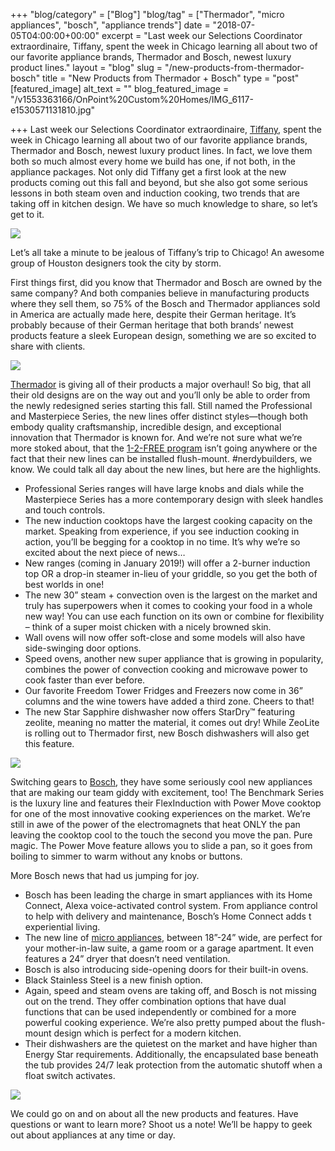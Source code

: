 +++
"blog/category" = ["Blog"]
"blog/tag" = ["Thermador", "micro appliances", "bosch", "appliance trends"]
date = "2018-07-05T04:00:00+00:00"
excerpt = "Last week our Selections Coordinator extraordinaire, Tiffany, spent the week in Chicago learning all about two of our favorite appliance brands, Thermador and Bosch, newest luxury product lines."
layout = "blog"
slug = "/new-products-from-thermador-bosch"
title = "New Products from Thermador + Bosch"
type = "post"
[featured_image]
alt_text = ""
blog_featured_image = "/v1553363166/OnPoint%20Custom%20Homes/IMG_6117-e1530571131810.jpg"

+++
Last week our Selections Coordinator extraordinaire, [Tiffany](https://onpointcustomhomes.com/personnel/tiffany-trask/), spent the week in Chicago learning all about two of our favorite appliance brands, Thermador and Bosch, newest luxury product lines. In fact, we love them both so much almost every home we build has one, if not both, in the appliance packages. Not only did Tiffany get a first look at the new products coming out this fall and beyond, but she also got some serious lessons in both steam oven and induction cooking, two trends that are taking off in kitchen design. We have so much knowledge to share, so let’s get to it.

![](https://res.cloudinary.com/onpointcustomhomes/image/upload/v1553363177/OnPoint%20Custom%20Homes/IMG_6723-e1530570674581.jpg)

Let’s all take a minute to be jealous of Tiffany’s trip to Chicago! An awesome group of Houston designers took the city by storm.

First things first, did you know that Thermador and Bosch are owned by the same company? And both companies believe in manufacturing products where they sell them, so 75% of the Bosch and Thermador appliances sold in America are actually made here, despite their German heritage. It’s probably because of their German heritage that both brands’ newest products feature a sleek European design, something we are so excited to share with clients.

![](https://res.cloudinary.com/onpointcustomhomes/image/upload/v1553363166/OnPoint%20Custom%20Homes/IMG_6117-e1530571131810.jpg)

[Thermador](http://www.thermador.com/collections) is giving all of their products a major overhaul! So big, that all their old designs are on the way out and you’ll only be able to order from the newly redesigned series starting this fall. Still named the Professional and Masterpiece Series, the new lines offer distinct styles—though both embody quality craftsmanship, incredible design, and exceptional innovation that Thermador is known for. And we’re not sure what we’re more stoked about, that the [1-2-FREE program](http://www.thermador.com/trade/one-two-free) isn’t going anywhere or the fact that their new lines can be installed flush-mount. #nerdybuilders, we know. We could talk all day about the new lines, but here are the highlights.

* Professional Series ranges will have large knobs and dials while the Masterpiece Series has a more contemporary design with sleek handles and touch controls.
* The new induction cooktops have the largest cooking capacity on the market. Speaking from experience, if you see induction cooking in action, you’ll be begging for a cooktop in no time. It’s why we’re so excited about the next piece of news…
* New ranges (coming in January 2019!) will offer a 2-burner induction top OR a drop-in steamer in-lieu of your griddle, so you get the both of best worlds in one!
* The new 30” steam + convection oven is the largest on the market and truly has superpowers when it comes to cooking your food in a whole new way! You can use each function on its own or combine for flexibility – think of a super moist chicken with a nicely browned skin.
* Wall ovens will now offer soft-close and some models will also have side-swinging door options.
* Speed ovens, another new super appliance that is growing in popularity, combines the power of convection cooking and microwave power to cook faster than ever before.
* Our favorite Freedom Tower Fridges and Freezers now come in 36” columns and the wine towers have added a third zone. Cheers to that!
* The new Star Sapphire dishwasher now offers StarDry™ featuring zeolite, meaning no matter the material, it comes out dry! While ZeoLite is rolling out to Thermador first, new Bosch dishwashers will also get this feature.

![](https://res.cloudinary.com/onpointcustomhomes/image/upload/v1553363148/OnPoint%20Custom%20Homes/IMG_6114-e1530571098538.jpg)

Switching gears to [Bosch](https://www.bosch-home.com/us/), they have some seriously cool new appliances that are making our team giddy with excitement, too! The Benchmark Series is the luxury line and features their FlexInduction with Power Move cooktop for one of the most innovative cooking experiences on the market. We’re still in awe of the power of the electromagnets that heat ONLY the pan leaving the cooktop cool to the touch the second you move the pan. Pure magic. The Power Move feature allows you to slide a pan, so it goes from boiling to simmer to warm without any knobs or buttons.

More Bosch news that had us jumping for joy.

* Bosch has been leading the charge in smart appliances with its Home Connect, Alexa voice-activated control system. From appliance control to help with delivery and maintenance, Bosch’s Home Connect adds t experiential living.
* The new line of [micro appliances](https://www.bosch-home.com/us/experience-bosch/small-space-appliances), between 18”-24” wide, are perfect for your mother-in-law suite, a game room or a garage apartment. It even features a 24” dryer that doesn’t need ventilation.
* Bosch is also introducing side-opening doors for their built-in ovens.
* Black Stainless Steel is a new finish option.
* Again, speed and steam ovens are taking off, and Bosch is not missing out on the trend. They offer combination options that have dual functions that can be used independently or combined for a more powerful cooking experience. We’re also pretty pumped about the flush-mount design which is perfect for a modern kitchen.
* Their dishwashers are the quietest on the market and have higher than Energy Star requirements. Additionally, the encapsulated base beneath the tub provides 24/7 leak protection from the automatic shutoff when a float switch activates.

![](https://res.cloudinary.com/onpointcustomhomes/image/upload/v1553363130/OnPoint%20Custom%20Homes/IMG_6125-e1530571171184.jpg)

We could go on and on about all the new products and features. Have questions or want to learn more? Shoot us a note! We’ll be happy to geek out about appliances at any time or day.